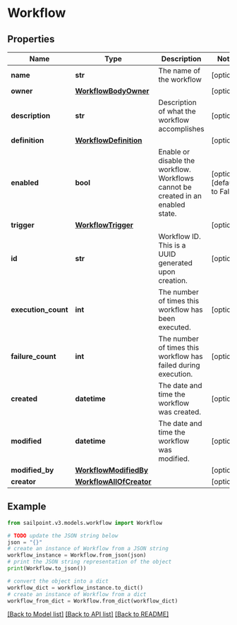 # Workflow


## Properties

Name | Type | Description | Notes
------------ | ------------- | ------------- | -------------
**name** | **str** | The name of the workflow | [optional] 
**owner** | [**WorkflowBodyOwner**](WorkflowBodyOwner.md) |  | [optional] 
**description** | **str** | Description of what the workflow accomplishes | [optional] 
**definition** | [**WorkflowDefinition**](WorkflowDefinition.md) |  | [optional] 
**enabled** | **bool** | Enable or disable the workflow.  Workflows cannot be created in an enabled state. | [optional] [default to False]
**trigger** | [**WorkflowTrigger**](WorkflowTrigger.md) |  | [optional] 
**id** | **str** | Workflow ID. This is a UUID generated upon creation. | [optional] 
**execution_count** | **int** | The number of times this workflow has been executed. | [optional] 
**failure_count** | **int** | The number of times this workflow has failed during execution. | [optional] 
**created** | **datetime** | The date and time the workflow was created. | [optional] 
**modified** | **datetime** | The date and time the workflow was modified. | [optional] 
**modified_by** | [**WorkflowModifiedBy**](WorkflowModifiedBy.md) |  | [optional] 
**creator** | [**WorkflowAllOfCreator**](WorkflowAllOfCreator.md) |  | [optional] 

## Example

```python
from sailpoint.v3.models.workflow import Workflow

# TODO update the JSON string below
json = "{}"
# create an instance of Workflow from a JSON string
workflow_instance = Workflow.from_json(json)
# print the JSON string representation of the object
print(Workflow.to_json())

# convert the object into a dict
workflow_dict = workflow_instance.to_dict()
# create an instance of Workflow from a dict
workflow_from_dict = Workflow.from_dict(workflow_dict)
```
[[Back to Model list]](../README.md#documentation-for-models) [[Back to API list]](../README.md#documentation-for-api-endpoints) [[Back to README]](../README.md)



